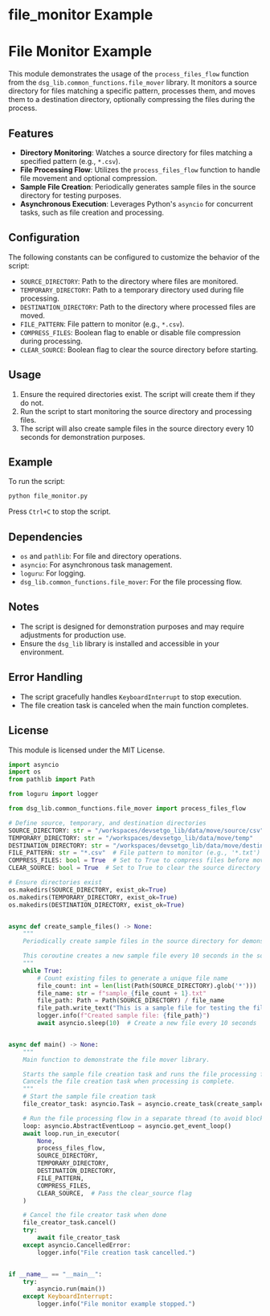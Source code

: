 # file_monitor Example

# File Monitor Example

This module demonstrates the usage of the `process_files_flow` function from the `dsg_lib.common_functions.file_mover` library.
It monitors a source directory for files matching a specific pattern, processes them, and moves them to a destination directory,
optionally compressing the files during the process.

## Features

- **Directory Monitoring**: Watches a source directory for files matching a specified pattern (e.g., `*.csv`).
- **File Processing Flow**: Utilizes the `process_files_flow` function to handle file movement and optional compression.
- **Sample File Creation**: Periodically generates sample files in the source directory for testing purposes.
- **Asynchronous Execution**: Leverages Python's `asyncio` for concurrent tasks, such as file creation and processing.

## Configuration

The following constants can be configured to customize the behavior of the script:

- `SOURCE_DIRECTORY`: Path to the directory where files are monitored.
- `TEMPORARY_DIRECTORY`: Path to a temporary directory used during file processing.
- `DESTINATION_DIRECTORY`: Path to the directory where processed files are moved.
- `FILE_PATTERN`: File pattern to monitor (e.g., `*.csv`).
- `COMPRESS_FILES`: Boolean flag to enable or disable file compression during processing.
- `CLEAR_SOURCE`: Boolean flag to clear the source directory before starting.

## Usage

1. Ensure the required directories exist. The script will create them if they do not.
2. Run the script to start monitoring the source directory and processing files.
3. The script will also create sample files in the source directory every 10 seconds for demonstration purposes.

## Example

To run the script:

```bash
python file_monitor.py
```

Press `Ctrl+C` to stop the script.

## Dependencies

- `os` and `pathlib`: For file and directory operations.
- `asyncio`: For asynchronous task management.
- `loguru`: For logging.
- `dsg_lib.common_functions.file_mover`: For the file processing flow.

## Notes

- The script is designed for demonstration purposes and may require adjustments for production use.
- Ensure the `dsg_lib` library is installed and accessible in your environment.

## Error Handling

- The script gracefully handles `KeyboardInterrupt` to stop execution.
- The file creation task is canceled when the main function completes.

## License
This module is licensed under the MIT License.

```python
import asyncio
import os
from pathlib import Path

from loguru import logger

from dsg_lib.common_functions.file_mover import process_files_flow

# Define source, temporary, and destination directories
SOURCE_DIRECTORY: str = "/workspaces/devsetgo_lib/data/move/source/csv"
TEMPORARY_DIRECTORY: str = "/workspaces/devsetgo_lib/data/move/temp"
DESTINATION_DIRECTORY: str = "/workspaces/devsetgo_lib/data/move/destination"
FILE_PATTERN: str = "*.csv"  # File pattern to monitor (e.g., '*.txt')
COMPRESS_FILES: bool = True  # Set to True to compress files before moving
CLEAR_SOURCE: bool = True  # Set to True to clear the source directory before starting

# Ensure directories exist
os.makedirs(SOURCE_DIRECTORY, exist_ok=True)
os.makedirs(TEMPORARY_DIRECTORY, exist_ok=True)
os.makedirs(DESTINATION_DIRECTORY, exist_ok=True)


async def create_sample_files() -> None:
    """
    Periodically create sample files in the source directory for demonstration purposes.

    This coroutine creates a new sample file every 10 seconds in the source directory.
    """
    while True:
        # Count existing files to generate a unique file name
        file_count: int = len(list(Path(SOURCE_DIRECTORY).glob('*')))
        file_name: str = f"sample_{file_count + 1}.txt"
        file_path: Path = Path(SOURCE_DIRECTORY) / file_name
        file_path.write_text("This is a sample file for testing the file mover.")
        logger.info(f"Created sample file: {file_path}")
        await asyncio.sleep(10)  # Create a new file every 10 seconds


async def main() -> None:
    """
    Main function to demonstrate the file mover library.

    Starts the sample file creation task and runs the file processing flow in a separate thread.
    Cancels the file creation task when processing is complete.
    """
    # Start the sample file creation task
    file_creator_task: asyncio.Task = asyncio.create_task(create_sample_files())

    # Run the file processing flow in a separate thread (to avoid blocking the event loop)
    loop: asyncio.AbstractEventLoop = asyncio.get_event_loop()
    await loop.run_in_executor(
        None,
        process_files_flow,
        SOURCE_DIRECTORY,
        TEMPORARY_DIRECTORY,
        DESTINATION_DIRECTORY,
        FILE_PATTERN,
        COMPRESS_FILES,
        CLEAR_SOURCE,  # Pass the clear_source flag
    )

    # Cancel the file creator task when done
    file_creator_task.cancel()
    try:
        await file_creator_task
    except asyncio.CancelledError:
        logger.info("File creation task cancelled.")


if __name__ == "__main__":
    try:
        asyncio.run(main())
    except KeyboardInterrupt:
        logger.info("File monitor example stopped.")
```
